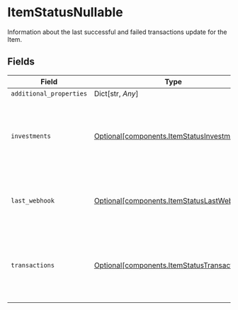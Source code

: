 # ItemStatusNullable

Information about the last successful and failed transactions update for the Item.


## Fields

| Field                                                                                            | Type                                                                                             | Required                                                                                         | Description                                                                                      |
| ------------------------------------------------------------------------------------------------ | ------------------------------------------------------------------------------------------------ | ------------------------------------------------------------------------------------------------ | ------------------------------------------------------------------------------------------------ |
| `additional_properties`                                                                          | Dict[str, *Any*]                                                                                 | :heavy_minus_sign:                                                                               | N/A                                                                                              |
| `investments`                                                                                    | [Optional[components.ItemStatusInvestments]](../../models/components/itemstatusinvestments.md)   | :heavy_minus_sign:                                                                               | Information about the last successful and failed investments update for the Item.                |
| `last_webhook`                                                                                   | [Optional[components.ItemStatusLastWebhook]](../../models/components/itemstatuslastwebhook.md)   | :heavy_minus_sign:                                                                               | Information about the last webhook fired for the Item.                                           |
| `transactions`                                                                                   | [Optional[components.ItemStatusTransactions]](../../models/components/itemstatustransactions.md) | :heavy_minus_sign:                                                                               | Information about the last successful and failed transactions update for the Item.               |